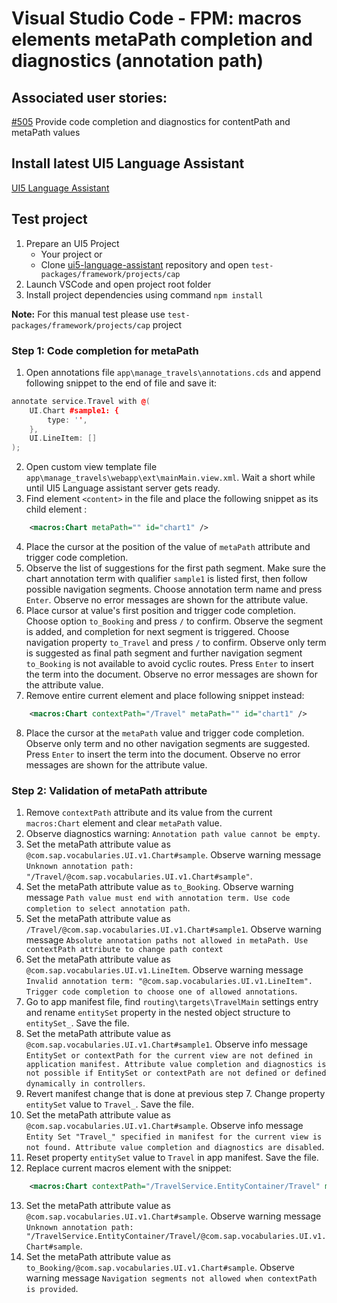 # Visual Studio Code - FPM: macros elements metaPath completion and diagnostics (annotation path)

## Associated user stories:

[#505](https://github.com/SAP/ui5-language-assistant/issues/505) Provide code completion and diagnostics for contentPath and metaPath values

## Install latest UI5 Language Assistant

[UI5 Language Assistant](https://marketplace.visualstudio.com/items?itemName=SAPOSS.vscode-ui5-language-assistant)

## Test project

1. Prepare an UI5 Project
   - Your project or
   - Clone [ui5-language-assistant](https://github.com/SAP/ui5-language-assistant) repository and open `test-packages/framework/projects/cap`
2. Launch VSCode and open project root folder
3. Install project dependencies using command `npm install`

**Note:** For this manual test please use `test-packages/framework/projects/cap` project

### **Step 1**: Code completion for metaPath

1. Open annotations file `app\manage_travels\annotations.cds` and append following snippet to the end of file and save it:

```cpp
annotate service.Travel with @(
    UI.Chart #sample1: {
        type: '',
    },
    UI.LineItem: []
);
```

2. Open custom view template file `app\manage_travels\webapp\ext\mainMain.view.xml`. Wait a short while until UI5 Language assistant server gets ready.
3. Find element `<content>` in the file and place the following snippet as its child element :

```XML
    <macros:Chart metaPath="" id="chart1" />
```

4. Place the cursor at the position of the value of `metaPath` attribute and trigger code completion.
5. Observe the list of suggestions for the first path segment. Make sure the chart annotation term with qualifier `sample1` is listed first, then follow possible navigation segments. Choose annotation term name and press `Enter`. Observe no error messages are shown for the attribute value.
6. Place cursor at value's first position and trigger code completion. Choose option `to_Booking` and press `/` to confirm. Observe the segment is added, and completion for next segment is triggered. Choose navigation property `to_Travel` and press `/` to confirm. Observe only term is suggested as final path segment and further navigation segment `to_Booking` is not available to avoid cyclic routes. Press `Enter` to insert the term into the document. Observe no error messages are shown for the attribute value.
7. Remove entire current element and place following snippet instead:

```XML
    <macros:Chart contextPath="/Travel" metaPath="" id="chart1" />
```

8. Place the cursor at the `metaPath` value and trigger code completion. Observe only term and no other navigation segments are suggested. Press `Enter` to insert the term into the document. Observe no error messages are shown for the attribute value.

### **Step 2**: Validation of metaPath attribute

1. Remove `contextPath` attribute and its value from the current `macros:Chart` element and clear `metaPath` value.
2. Observe diagnostics warning: `Annotation path value cannot be empty`.
3. Set the metaPath attribute value as `@com.sap.vocabularies.UI.v1.Chart#sample`. Observe warning message `Unknown annotation path: "/Travel/@com.sap.vocabularies.UI.v1.Chart#sample"`.
4. Set the metaPath attribute value as `to_Booking`. Observe warning message `Path value must end with annotation term. Use code completion to select annotation path`.
5. Set the metaPath attribute value as `/Travel/@com.sap.vocabularies.UI.v1.Chart#sample1`. Observe warning message `Absolute annotation paths not allowed in metaPath. Use contextPath attribute to change path context`
6. Set the metaPath attribute value as `@com.sap.vocabularies.UI.v1.LineItem`. Observe warning message `Invalid annotation term: "@com.sap.vocabularies.UI.v1.LineItem". Trigger code completion to choose one of allowed annotations`.
7. Go to app manifest file, find `routing\targets\TravelMain` settings entry and rename `entitySet` property in the nested object structure to `entitySet_`. Save the file.
8. Set the metaPath attribute value as `@com.sap.vocabularies.UI.v1.Chart#sample1`. Observe info message `EntitySet or contextPath for the current view are not defined in application manifest. Attribute value completion and diagnostics is not possible if EntitySet or contextPath are not defined or defined dynamically in controllers`.
9. Revert manifest change that is done at previous step 7. Change property `entitySet` value to `Travel_`. Save the file.
10. Set the metaPath attribute value as `@com.sap.vocabularies.UI.v1.Chart#sample`. Observe info message `Entity Set "Travel_" specified in manifest for the current view is not found. Attribute value completion and diagnostics are disabled`.
11. Reset property `entitySet` value to `Travel` in app manifest. Save the file.
12. Replace current macros element with the snippet:

```XML
    <macros:Chart contextPath="/TravelService.EntityContainer/Travel" metaPath="" id="chart1" />
```

13. Set the metaPath attribute value as `@com.sap.vocabularies.UI.v1.Chart#sample`. Observe warning message `Unknown annotation path: "/TravelService.EntityContainer/Travel/@com.sap.vocabularies.UI.v1.Chart#sample`.
14. Set the metaPath attribute value as `to_Booking/@com.sap.vocabularies.UI.v1.Chart#sample`. Observe warning message `Navigation segments not allowed when contextPath is provided`.
